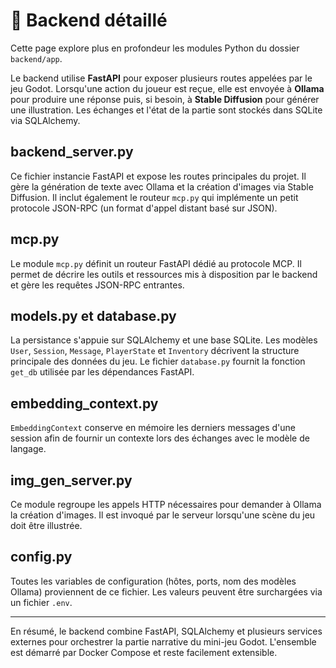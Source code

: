# 📝 Backend détaillé

Cette page explore plus en profondeur les modules Python du dossier `backend/app`.

Le backend utilise **FastAPI** pour exposer plusieurs routes appelées par le
jeu Godot. Lorsqu'une action du joueur est reçue, elle est envoyée à **Ollama**
pour produire une réponse puis, si besoin, à **Stable Diffusion** pour
générer une illustration. Les échanges et l'état de la partie sont stockés dans
SQLite via SQLAlchemy.

## backend_server.py
Ce fichier instancie FastAPI et expose les routes principales du projet. Il gère
la génération de texte avec Ollama et la création d'images via Stable Diffusion.
Il inclut également le routeur `mcp.py` qui implémente un petit protocole
JSON-RPC (un format d'appel distant basé sur JSON).

## mcp.py
Le module `mcp.py` définit un routeur FastAPI dédié au protocole MCP. Il permet
de décrire les outils et ressources mis à disposition par le backend et gère
les requêtes JSON-RPC entrantes.

## models.py et database.py
La persistance s'appuie sur SQLAlchemy et une base SQLite. Les modèles
`User`, `Session`, `Message`, `PlayerState` et `Inventory` décrivent la structure
principale des données du jeu. Le fichier `database.py` fournit la fonction
`get_db` utilisée par les dépendances FastAPI.

## embedding_context.py
`EmbeddingContext` conserve en mémoire les derniers messages d'une session afin
de fournir un contexte lors des échanges avec le modèle de langage.

## img_gen_server.py
Ce module regroupe les appels HTTP nécessaires pour demander à Ollama la
création d'images. Il est invoqué par le serveur lorsqu'une scène du jeu doit
être illustrée.

## config.py
Toutes les variables de configuration (hôtes, ports, nom des modèles Ollama)
proviennent de ce fichier. Les valeurs peuvent être surchargées via un fichier
`.env`.

---

En résumé, le backend combine FastAPI, SQLAlchemy et plusieurs services externes
pour orchestrer la partie narrative du mini-jeu Godot. L'ensemble est démarré
par Docker Compose et reste facilement extensible.
